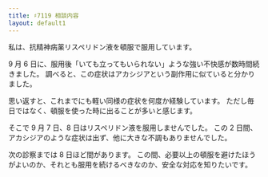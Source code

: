 ```yaml
---
title: ♯7119 相談内容
layout: default1
---
```

私は、抗精神病薬リスペリドン液を頓服で服用しています。

9 月 6 日に、服用後「いても立ってもいられない」ような強い不快感が数時間続きました。
調べると、この症状はアカシジアという副作用に似ていると分かりました。

思い返すと、これまでにも軽い同様の症状を何度か経験しています。
ただし毎日ではなく、頓服を使った時に出ることが多いと感じます。

そこで 9 月 7 日、8 日はリスペリドン液を服用しませんでした。
この 2 日間、アカシジアのような症状は出ず、他に大きな不調もありませんでした。

次の診察までは 8 日ほど間があります。
この間、必要以上の頓服を避けたほうがよいのか、それとも服用を続けるべきなのか、安全な対応を知りたいです。
